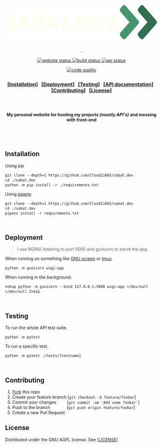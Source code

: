 <div class="head">
  <h3 align="center">
    <p>&nbsp;</p>
    <a href="https://github.com/Cloud11665/sabat.dev#----------------">
      <img src="https://raw.githubusercontent.com/Cloud11665/sabat.dev/master/images/head.png" height="120" alt="SABAT.DEV >>">
    <p>&nbsp;</p>
   </h3>
  <p align="center">
    <a href="https://sabat.dev" target="_blank">
      <img src="https://img.shields.io/website?down_color=critical&down_message=offline&logo=icloud&logoColor=ffffff&up_color=45966E&up_message=online&url=https%3A%2F%2Fsabat.dev" alt="website status" height="23">
    </a>
    <a href="https://github.com/Cloud11665/sabat.dev/actions?query=workflow%3Abuild">
      <img src="https://img.shields.io/github/workflow/status/Cloud11665/sabat.dev/build?color=45966E&label=build&logo=python&logoColor=ffffff" alt="build status" height="23">
    </a>
    <a href="https://github.com/Cloud11665/sabat.dev/actions?query=workflow%3AAPI">
      <img src="https://img.shields.io/github/workflow/status/Cloud11665/sabat.dev/API?color=45966E&label=API&logo=flask" alt="api status" height="23">
    </a>
  </p>
  <p align="center">
    <a href="https://www.codefactor.io/repository/github/cloud11665/sabat.dev">
      <img src="https://img.shields.io/codefactor/grade/github/Cloud11665/sabat.dev?color=45966E&logo=CodeFactor&logoColor=ffffff" alt="code quality" height="23">
    </a>
  </p>
  <h2></h2>
  <h3>
    <p align="center">
      <a href="https://github.com/Cloud11665/sabat.dev#installation">[Installation]</a>
      &nbsp;
      <a href="https://github.com/Cloud11665/sabat.dev#deployment">[Deployment]</a>
      &nbsp;
      <a href="https://github.com/Cloud11665/sabat.dev#testing">[Testing]</a>
      &nbsp;
      <a href="https://github.com/Cloud11665/sabat.dev/blob/master/api/README.md">[API documentation]</a>
      &nbsp;
      <a href="https://github.com/Cloud11665/sabat.dev#contributing">[Contributing]</a>
      &nbsp;
      <a href="https://github.com/Cloud11665/sabat.dev#license">[License]</a>
    </p>
  </h3>
  <h2></h2>
  <p>&nbsp;</p>
  <p align="center">
    <strong>
      My personal website for hosting my projects <i>(mostly API's)</i> and messing with front-end
    </strong>
  </p>
  <p>&nbsp;</p>
  <p>&nbsp;</p>
</div>
<!--Markdown only from now on ((`with some exceptions`))-->
<!--
<p align="center">
  <a href="https://github.com/Cloud11665/sabat.dev/tree/master/api">
    <img src="https://img.shields.io/badge/API%20version-1.1-informational">
  </a>
  <a href="https://github.com/Cloud11665/sabat.dev/blob/master/LICENSE">
    <img src="https://img.shields.io/github/license/Cloud11665/sabat.dev">
  </a>
  <a href="https://www.codefactor.io/repository/github/cloud11665/sabat.dev">
    <img src="https://img.shields.io/codefactor/grade/github/Cloud11665/sabat.dev">
  </a>
  <a href="https://github.com/Cloud11665/sabat.dev/blob/master/Pipfile.lock">
    <img src="https://img.shields.io/github/pipenv/locked/python-version/Cloud11665/sabat.dev">
  </a>
</p>-->

## Installation
Using pip
```
git clone --depth=1 https://github.com/Cloud11665/sabat.dev
cd ./sabat.dev
python -m pip install -r ./requirements.txt
```
Using [pipenv](https://pipenv.pypa.io/en/latest)
```
git clone --depth=1 https://github.com/Cloud11665/sabat.dev
cd ./sabat.dev
pipenv install -r requirements.txt
```
&nbsp;  
## Deployment
> I use NGINX listening to port 5000 and gunicorn to serve the app.  

When running on something like [GNU screen](https://www.gnu.org/software/screen) or [tmux](https://github.com/tmux/tmux).

```
python -m gunicorn wsgi:app
```
When running in the background.
```
nohup python -m gunicorn --bind 127.0.0.1:5000 wsgi:app </dev/null >/dev/null 2>&1&
```
&nbsp;  
## Testing

To run the whole API test suite.
```
python -m pytest
```
To run a specific test.
```
python -m pytest ./tests/{testname}
```
&nbsp;  
## Contributing

1. [Fork](https://github.com/Cloud11665/sabat.dev/fork) this repo
2. Create your feature branch [`git checkout -b feature/foobar`]
3. Commit your changes &nbsp;&nbsp;&nbsp;&nbsp;&nbsp;&nbsp;&nbsp; [`git commit -am 'Add some foobar'`]
4. Push to the branch &nbsp;&nbsp;&nbsp;&nbsp;&nbsp;&nbsp;&nbsp;&nbsp;&nbsp;&nbsp;&nbsp;&nbsp; [`git push origin feature/foobar`]
5. Create a new Pull Request
&nbsp;  
## License

Distributed under the GNU AGPL license. See \[[LICENSE](https://github.com/Cloud11665/sabat.dev/blob/master/LICENSE)\]
